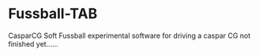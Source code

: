 # Fussball-TAB
CasparCG Soft Fussball
experimental software for driving a caspar CG
not finished yet......
